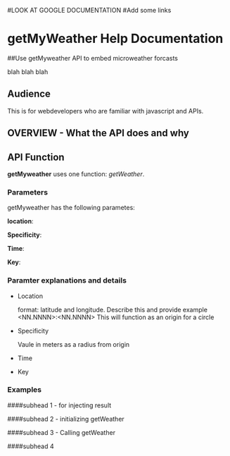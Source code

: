 #LOOK AT GOOGLE DOCUMENTATION
#Add some links

# getMyWeather Help Documentation 

##Use getMyweather API to embed microweather forcasts 

blah blah blah

## Audience 
This is for webdevelopers who are familiar with javascript and APIs.

## OVERVIEW - What the API does and why

## API Function

**getMyweather** uses one function: *getWeather*. 

### Parameters 

getMyweather has the following parametes:

**location**:

**Specificity**:

**Time**:

**Key**:

### Paramter explanations and details 
* Location

    format: latitude and longitude. Describe this and provide example <NN.NNNN>:<NN.NNNN>
    This will function as an origin for a circle
    
* Specificity

    Vaule in meters as a radius from origin 
   
* Time


* Key


### Examples

####subhead 1 - for injecting result


####subhead 2 - initializing getWeather


####subhead 3 - Calling getWeather


####subhead 4


